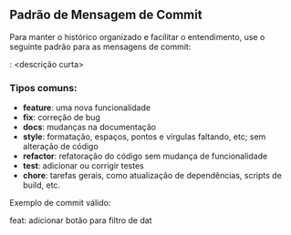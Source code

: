 ## Padrão de Mensagem de Commit

Para manter o histórico organizado e facilitar o entendimento, use o seguinte padrão para as mensagens de commit:

<tipo>: <descrição curta>


### Tipos comuns:

- **feature**: uma nova funcionalidade
- **fix**: correção de bug
- **docs**: mudanças na documentação
- **style**: formatação, espaços, pontos e vírgulas faltando, etc; sem alteração de código
- **refactor**: refatoração do código sem mudança de funcionalidade
- **test**: adicionar ou corrigir testes
- **chore**: tarefas gerais, como atualização de dependências, scripts de build, etc.

Exemplo de commit válido:

feat: adicionar botão para filtro de dat